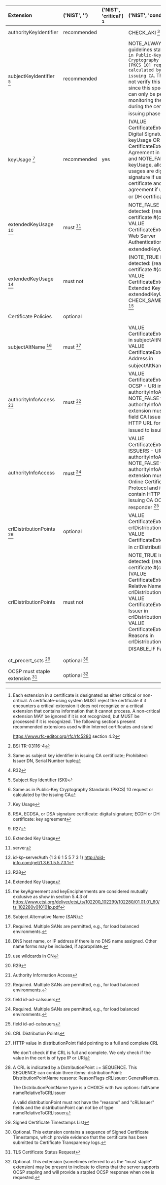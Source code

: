  | Extension                        | ('NIST', '')      | ('NIST', 'critical') [^2] | ('NIST', 'condition')                                                                                                                                                                                                                                                                                | ('BSI', '')     [^1] | ('BSI', 'critical') | ('BSI', 'condition')                                                                                                    | ('ANSSI', '')         | ('ANSSI', 'condition')                                     | ('MOZILLA', '')   |
 | :------------------------------- | :---------------- | :------------------------ | :--------------------------------------------------------------------------------------------------------------------------------------------------------------------------------------------------------------------------------------------------------------------------------------------------- | :------------------- | :------------------ | :---------------------------------------------------------------------------------------------------------------------- | :-------------------- | :--------------------------------------------------------- | :---------------- |
 | authorityKeyIdentifier           | recommended       |                           | CHECK_AKI                                                                                                                                                                                                                                                                                      [^3]  | \<Not mentioned\>    |                     |                                                                                                                         | must            [^4]  |                                                            | \<Not mentioned\> |
 | subjectKeyIdentifier       [^5]  | recommended       |                           | NOTE_ALWAYS The guidelines state `Same as in Public-Key Cryptography Standards [PKCS 10] request or calculated by the issuing CA`. The tool can not verify this condition since this specific check can only be performed by monitoring the endpoint during the certificate issuing phase      [^6]  | \<Not mentioned\>    |                     |                                                                                                                         |                       |                                                            | \<Not mentioned\> |
 | keyUsage                   [^7]  | recommended       | yes                       | (VALUE CertificateExtensions Digital Signature in keyUsage OR VALUE CertificateExtensions Key Agreement in keyUsage) and NOTE_FALSE Invalid keyUsage, allowed key usages are digital signature if using RSA certificate and key agreement if using ECDH or DH certificate                      [^8]  | must                 | yes                 |                                                                                                                         | must            [^9]  |                                                            | \<Not mentioned\> |
 | extendedKeyUsage           [^10] | must        [^11] |                           | NOTE_FALSE Issue detected: {reason} within certificate #{cert} AND VALUE CertificateExtensions TLS Web Server Authentication in extendedKeyUsage                                                                                                                                               [^12] | recommended          |                     |                                                                                                                         | must            [^13] |                                                            | \<Not mentioned\> |
 | extendedKeyUsage           [^14] | must not          |                           | (NOTE_TRUE Issue detected: {reason} within certificate #{cert} AND VALUE CertificateExtensions Any Extended Key Usage in extendedKeyUsage) OR CHECK_SAME_KEYUSAGE                                                                                                                              [^15] | \<Not mentioned\>    |                     |                                                                                                                         |                       |                                                            | \<Not mentioned\> |
 | Certificate Policies             | optional          |                           |                                                                                                                                                                                                                                                                                                      | \<Not mentioned\>    |                     |                                                                                                                         | \<Not mentioned\>     |                                                            | \<Not mentioned\> |
 | subjectAltName             [^16] | must        [^17] |                           | VALUE CertificateExtensions DNS in subjectAltName OR VALUE CertificateExtensions IP Address in subjectAltName                                                                                                                                                                                  [^18] | must not             |                     | NOTE_TRUE Issue detected: {reason} within certificate #{cert} and VALUE CertificateExtensions * in subjectAltName [^19] | must            [^20] |                                                            | \<Not mentioned\> |
 | authorityInfoAccess        [^21] | must        [^22] |                           | VALUE CertificateExtensions OCSP - URI in authorityInfoAccess and NOTE_FALSE the authorityInfoAccess extension must have a field CA Issuers containing HTTP URL for certificates issued to issuing CA                                                                                          [^23] | must                 |                     | THIS or CertificateExtensions CRL Distribution Points                                                                   | must                  | THIS or CertificateExtensions CRL Distribution Points      | \<Not mentioned\> |
 | authorityInfoAccess              | must        [^24] |                           | VALUE CertificateExtensions CA ISSUERS - URI in authorityInfoAccess and NOTE_FALSE the authorityInfoAccess extension must have the Online Certificate Status Protocol and it must contain HTTP URL for the issuing CA OCSP responder                                                           [^25] |                      |                     |                                                                                                                         |                       |                                                            | \<Not mentioned\> |
 | crlDistributionPoints      [^26] | optional          |                           | VALUE CertificateExtensions IP in crlDistributionPoints OR VALUE CertificateExtensions URI in crlDistributionPoints                                                                                                                                                                            [^27] | must                 |                     | THIS or CertificateExtensions Authority Information Access                                                              | must                  | THIS or CertificateExtensions Authority Information Access | \<Not mentioned\> |
 | crlDistributionPoints            | must not          |                           | NOTE_TRUE Issue detected: {reason} within certificate #{cert} AND (VALUE CertificateExtensions Relative Name in crlDistributionPoints OR VALUE CertificateExtensions CRL Issuer in crlDistributionPoints OR VALUE CertificateExtensions Reasons in crlDistributionPoints) AND DISABLE_IF False [^28] |                      |                     |                                                                                                                         |                       |                                                            | \<Not mentioned\> |
 | ct_precert_scts            [^29] | optional    [^30] |                           |                                                                                                                                                                                                                                                                                                      |                      |                     |                                                                                                                         | \<Not mentioned\>     |                                                            | \<Not mentioned\> |
 | OCSP must staple extension [^31] | optional    [^32] |                           |                                                                                                                                                                                                                                                                                                      |                      |                     |                                                                                                                         | \<Not mentioned\>     |                                                            | \<Not mentioned\> |

[^1]: BSI TR-03116-4
[^2]: Each extension in a certificate is designated as either critical or non-critical.  A certificate-using system MUST reject the certificate if it encounters a critical extension it does not recognize or a critical extension that contains information that it cannot process.  A non-critical extension MAY be ignored if it is not recognized, but MUST be processed if it is recognized.  The following sections present recommended extensions used within Internet certificates and stand
    
    https://www.rfc-editor.org/rfc/rfc5280 section 4.2
[^3]: Same as subject key identifier in issuing CA certificate; Prohibited: Issuer DN, Serial Number tuple
[^4]: R32
[^5]: Subject Key Identifier (SKI)
[^6]: Same as in Public-Key Cryptography Standards (PKCS) 10 request or calculated by the issuing CA
[^7]: Key Usage
[^8]: RSA, ECDSA, or DSA signature certificate: digital signature;
    ECDH or DH certificate: key agreement
[^9]: R27
[^10]: Extended Key Usage
[^11]: server
[^12]: id-kp-serverAuth {1 3 6 1 5 5 7 3 1}
    http://oid-info.com/get/1.3.6.1.5.5.7.3.1
[^13]: R28
[^14]: Extended Key Usage
[^15]: the keyAgreement and keyEncipherments are considered mutually exclusive as show in section 5.4.3 of https://www.etsi.org/deliver/etsi_ts/102200_102299/102280/01.01.01_60/ts_102280v010101p.pdf
[^16]: Subject Alternative Name (SAN)
[^17]: Required. Multiple SANs are permitted, e.g., for load balanced environments.
[^18]: DNS host name, or IP address if there is no DNS name assigned. Other name forms may be included, if appropriate.
[^19]: use wildcards in CN
[^20]: R29
[^21]: Authority Information Access
[^22]: Required. Multiple SANs are permitted, e.g., for load balanced environments.
[^23]: field id-ad-caIssuers
[^24]: Required. Multiple SANs are permitted, e.g., for load balanced environments.
[^25]: field id-ad-caIssuers
[^26]: CRL Distribution Points
[^27]: HTTP value in distributionPoint
    field pointing to a full and complete CRL
    
    We don't check if the CRL is full and complete. We only check if the value in the cert is of type IP or URI
[^28]: A CRL is indicated by a DistributionPoint ::= SEQUENCE.
    This SEQUENCE can contain three items:
        distributionPoint: DistributionPointName
        reasons: ReasonFlags
        cRLIssuer: GeneralNames.
    
    The DistributionPointName type is a CHOICE with two options:
        fullName
        nameRelativeToCRLIssuer
    
    A valid distributionPoint must not have the "reasons" and "cRLIssuer" fields and the distributionPoint can not be of type nameRelativeToCRLIssuer
[^29]: Signed Certificate Timestamps List
[^30]: Optional. This extension contains a sequence of Signed Certificate
    Timestamps, which provide 
    evidence that the certificate has been submitted to Certificate Transparency logs.
[^31]: TLS Certificate Status Request
[^32]: Optional. This extension (sometimes referred to as the “must staple” extension) may be present to indicate to clients that the server supports OCSP stapling and will provide a stapled OCSP response when one is requested.
